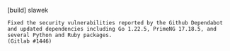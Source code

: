 [build] slawek

    Fixed the security vulnerabilities reported by the Github Dependabot
    and updated dependencies including Go 1.22.5, PrimeNG 17.18.5, and
    several Python and Ruby packages.
    (Gitlab #1446)
